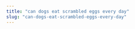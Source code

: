 ```yaml
---
title: "can dogs eat scrambled eggs every day"
slug: "can-dogs-eat-scrambled-eggs-every-day"
---
```


